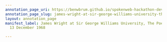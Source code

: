 ```yaml
---
annotation_page_uri: https://benwbrum.github.io/spokenweb-hackathon-development-noterms/annotations/james-wright-at-sir-george-williams-university-the-poetry-series-13-december-1968-canvas-1-toc.json
annotation_page_slug: james-wright-at-sir-george-williams-university-the-poetry-series-13-december-1968-canvas-1-toc
layout: annotation_page
manifest_label: James Wright at Sir George Williams University, The Poetry Series,
  13 December 1968

---
```

